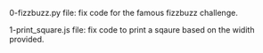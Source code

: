 0-fizzbuzz.py file: fix code for the famous fizzbuzz challenge.

1-print_square.js file: fix code to print a sqaure based on the widith provided.